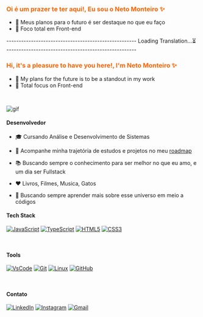 
### <span style="color: rgb(255, 100, 0);">Oi é um prazer te ter aqui!, Eu sou o Neto Monteiro ✨</span>

- 🔭 Meus planos para o futuro é ser destaque no que eu faço
- 🎯 Foco total em Front-end

<span>-----------------------------------------------------</span>
Loading Translation…⏳ <span>-----------------------------------------------------</span>


### <span style="color: rgb(255, 100, 0);">Hi, it's a pleasure to have you here!, I'm Neto Monteiro ✨</span>

- 🔭 My plans for the future is to be a standout in my work
- 🎯 Total focus on Front-end

<br/>

![gif](https://i.pinimg.com/originals/83/b8/09/83b809857acd41a7bad4935b4734f9fc.gif)

#### Desenvolvedor

- 🎓 Cursando Análise e Desenvolvimento de Sistemas

- 🧾 Acompanhe minha trajetória de estudos e projetos no meu [roadmap](https://github.com/NetoMonteiro/Roadmap)

- 📚 Buscando sempre o conhecimento para ser melhor no que eu amo, e um dia ser Fullstack

- ❤️ Livros, Filmes, Musica, Gatos

- 🌱 Buscando sempre aprender mais sobre esse universo em meio a códigos



#### Tech Stack
[![JavaScript](https://img.shields.io/badge/JavaScript-F7DF1E?style=for-the-badge&logo=javascript&logoColor=white)](https://developer.mozilla.org/pt-BR/docs/Web/JavaScript)
[![TypeScript](https://img.shields.io/badge/TypeScript-007ACC?style=for-the-badge&logo=typescript&logoColor=white)](https://www.typescriptlang.org/)
[![HTML5](https://img.shields.io/badge/HTML5-E34F26?style=for-the-badge&logo=html5&logoColor=white)](https://developer.mozilla.org/pt-BR/docs/Web/HTML)
[![CSS3](https://img.shields.io/badge/CSS3-1572B6?style=for-the-badge&logo=css3&logoColor=white)](https://developer.mozilla.org/pt-BR/docs/Web/CSS)

<br/>

#### Tools
[![VsCode](https://img.shields.io/badge/VSCode-0078d7.svg?style=for-the-badge&logo=visual-studio-code&logoColor=white)](https://code.visualstudio.com/)
[![Git](https://img.shields.io/badge/git-%23F05033.svg?style=for-the-badge&logo=git&logoColor=white)](https://git-scm.com/)
[![Linux](https://img.shields.io/badge/Linux-FCC624?style=for-the-badge&logo=linux&logoColor=black)](https://www.linux.org/)
[![GitHub](https://img.shields.io/badge/github-%23121011.svg?style=for-the-badge&logo=github&logoColor=white)](https://github.com/)


<br/>


#### Contato
[![LinkedIn](https://img.shields.io/badge/LinkedIn-0077B5?style=for-the-badge&logo=linkedin&logoColor=white)](https://www.linkedin.com/in/neto-monteiro-b588242a9/)
[![Instagram](https://img.shields.io/badge/Instagram-E4405F?style=for-the-badge&logo=instagram&logoColor=white)](https://www.instagram.com/netin.jpg?igsh=MWE3a2ZxYmc1NjNkcQ%3D%3D&utm_source=qr)
[![Gmail](https://img.shields.io/badge/Gmail-D14836?style=for-the-badge&logo=gmail&logoColor=white)](https://mailto:netosoft010@gmail.com)



</div>


